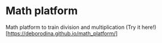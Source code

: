 # Math platform
Math platform to train division and multiplication
(Try it here!)[https://deborodina.github.io/math_platform/]

